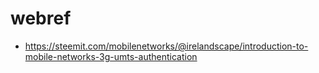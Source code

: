 # webref

* https://steemit.com/mobilenetworks/@irelandscape/introduction-to-mobile-networks-3g-umts-authentication



